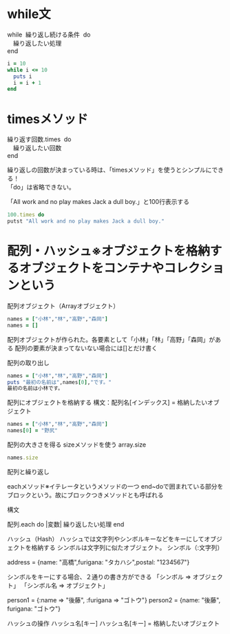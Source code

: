 # while文
while &nbsp;繰り返し続ける条件 &nbsp;do\
  &emsp;繰り返したい処理\
end

```Ruby
i = 10
while i <= 10 
  puts i
  i = i + 1
end
```

# timesメソッド
繰り返す回数.times &nbsp;do\
  &emsp;繰り返したい回数\
end

繰り返しの回数が決まっている時は、「timesメソッド」を使うとシンプルにできる！\
「do」は省略できない。

「All work and no play makes Jack a dull boy.」と100行表示する
```Ruby
100.times do
putst "All work and no play makes Jack a dull boy."
```

# 配列・ハッシュ※オブジェクトを格納するオブジェクトをコンテナやコレクションという
配列オブジェクト（Arrayオブジェクト）
```Ruby
names = ["小林","林","高野","森岡"]
names = []
```
配列オブジェクトが作られた。各要素として「小林」「林」「高野」「森岡」がある
配列の要素が決まってないない場合には[]とだけ書く

配列の取り出し

```Ruby
names = ["小林","林","高野","森岡"]
puts "最初の名前は",names[0],"です。"
最初の名前は小林です。
```
配列にオブジェクトを格納する
構文：配列名[インデックス] = 格納したいオブジェクト

```Ruby
names = ["小林","林","高野","森岡"]
names[0] = "野尻"
```

配列の大きさを得る
sizeメソッドを使う
array.size

```Ruby
names.size
```

配列と繰り返し

eachメソッド※イテレータというメソッドの一つ
end~doで囲まれている部分をブロックという。故にブロックつきメソッドとも呼ばれる

構文

配列.each do |変数|
  繰り返したい処理
end

ハッシュ（Hash）
ハッシュでは文字列やシンボルキーなどをキーにしてオブジェクトを格納する
シンボルは文字列に似たオブジェクト。
シンボル（:文字列）

address = {name: "高橋",furigana: "タカハシ",postal: "1234567"}

シンボルをキーにする場合、２通りの書き方ができる
「シンボル => オブジェクト」
「シンボル名 => オブジェクト」

person1 = {:name => "後藤", :furigana => "ゴトウ"}
person2 = {name: "後藤", furigana: "ゴトウ"}

ハッシュの操作
ハッシュ名[キー]
ハッシュ名[キー] = 格納したいオブジェクト
